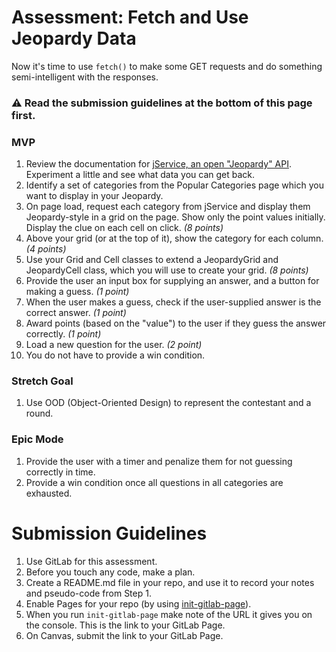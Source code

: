 # Assessment: Fetch and Use Jeopardy Data

Now it's time to use `fetch()` to make some GET requests and do something semi-intelligent with the responses.

### :warning: Read the submission guidelines at the bottom of this page first.

### MVP

1. Review the documentation for [jService, an open "Jeopardy" API](https://jservice.xyz/). Experiment a little and see what data you can get back.
2. Identify a set of categories from the Popular Categories page which you want to display in your Jeopardy.
3. On page load, request each category from jService and display them Jeopardy-style in a grid on the page. Show only the point values initially. Display the clue on each cell on click. *(8 points)*
4. Above your grid (or at the top of it), show the category for each column. *(4 points)*
5. Use your Grid and Cell classes to extend a JeopardyGrid and JeopardyCell class, which you will use to create your grid. *(8 points)*
6. Provide the user an input box for supplying an answer, and a button for making a guess. *(1 point)*
7. When the user makes a guess, check if the user-supplied answer is the correct answer. *(1 point)*
8. Award points (based on the "value") to the user if they guess the answer correctly. *(1 point)*
9. Load a new question for the user. *(2 point)*
10. You do not have to provide a win condition.

### Stretch Goal
1. Use OOD (Object-Oriented Design) to represent the contestant and a round.

### Epic Mode
1. Provide the user with a timer and penalize them for not guessing correctly in time.
2. Provide a win condition once all questions in all categories are exhausted.

# Submission Guidelines
1. Use GitLab for this assessment.
2. Before you touch any code, make a plan.
3. Create a README.md file in your repo, and use it to record your notes and pseudo-code from Step 1.
4. Enable Pages for your repo (by using [init-gitlab-page](https://gitlab.com/kenzie-academy/misc/init-gitlab-page)).
5. When you run `init-gitlab-page` make note of the URL it gives you on the console. This is the link to your GitLab Page.
6. On Canvas, submit the link to your GitLab Page.
